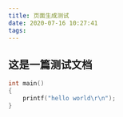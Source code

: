 ```yaml
---
title: 页面生成测试
date: 2020-07-16 10:27:41
tags:
---
```


## 这是一篇测试文档
```C
int main()
{
    printf("hello world\r\n");
}
```


